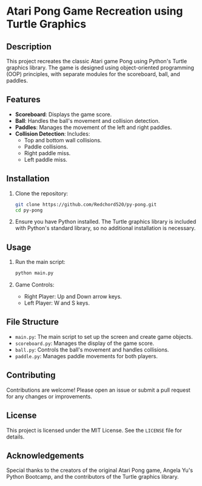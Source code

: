 # Atari Pong Game Recreation using Turtle Graphics

## Description

This project recreates the classic Atari game Pong using Python's Turtle graphics library. The game is designed using object-oriented programming (OOP) principles, with separate modules for the scoreboard, ball, and paddles.

## Features

- **Scoreboard**: Displays the game score.
- **Ball**: Handles the ball's movement and collision detection.
- **Paddles**: Manages the movement of the left and right paddles.
- **Collision Detection**: Includes:
  - Top and bottom wall collisions.
  - Paddle collisions.
  - Right paddle miss.
  - Left paddle miss.

## Installation

1. Clone the repository:
    ```bash
    git clone https://github.com/Redchord520/py-pong.git
    cd py-pong
    ```

2. Ensure you have Python installed. The Turtle graphics library is included with Python's standard library, so no additional installation is necessary.

## Usage

1. Run the main script:
    ```bash
    python main.py
    ```

2. Game Controls:
    - Right Player: Up and Down arrow keys.
    - Left Player: W and S keys.

## File Structure

- `main.py`: The main script to set up the screen and create game objects.
- `scoreboard.py`: Manages the display of the game score.
- `ball.py`: Controls the ball's movement and handles collisions.
- `paddle.py`: Manages paddle movements for both players.

## Contributing

Contributions are welcome! Please open an issue or submit a pull request for any changes or improvements.

## License

This project is licensed under the MIT License. See the `LICENSE` file for details.

## Acknowledgements

Special thanks to the creators of the original Atari Pong game, Angela Yu's Python Bootcamp, and the contributors of the Turtle graphics library.

